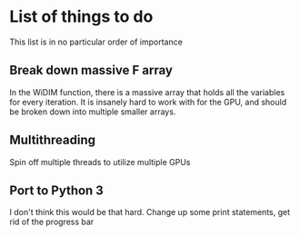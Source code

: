 # List of things to do
This list is in no particular order of importance

## Break down massive F array
In the WiDIM function, there is a massive array that holds all the variables for every iteration.
It is insanely hard to work with for the GPU, and should be broken down into multiple smaller arrays. 

## Multithreading
Spin off multiple threads to utilize multiple GPUs

## Port to Python 3
I don't think this would be that hard. Change up some print statements, get rid of the progress bar

